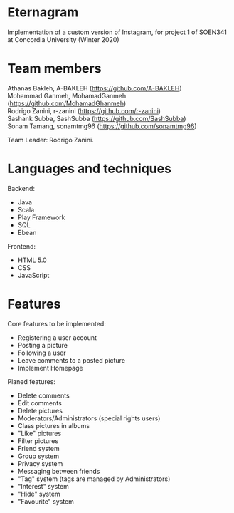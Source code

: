 # Eternagram
Implementation of a custom version of Instagram, for project 1 of SOEN341 at Concordia University (Winter 2020)

# Team members
Athanas Bakleh, A-BAKLEH (https://github.com/A-BAKLEH)<br />
Mohammad Ganmeh, MohamadGanmeh (https://github.com/MohamadGhanmeh)<br />
Rodrigo Zanini, r-zanini (https://github.com/r-zanini)<br />
Sashank Subba, SashSubba (https://github.com/SashSubba)<br />
Sonam Tamang, sonamtmg96 (https://github.com/sonamtmg96)<br />

Team Leader: Rodrigo Zanini.

# Languages and techniques
Backend:<ul><li>Java</li><li>Scala</li><li>Play Framework</li><li>SQL</li><li>Ebean</li></ul>
Frontend:<ul><li>HTML 5.0</li><li>CSS</li><li>JavaScript</li></ul>

# Features
Core features to be implemented:
<ul><li>Registering a user account</li>
<li>Posting a picture</li>
<li>Following a user</li>
<li>Leave comments to a posted picture</li>
<li>Implement Homepage</li></ul>

Planed features:
<ul><li>Delete comments</li>
<li>Edit comments</li>
<li>Delete pictures</li>
<li>Moderators/Administrators (special rights users)</li>
<li>Class pictures in albums</li>
<li>"Like" pictures</li>
<li>Filter pictures</li>
<li>Friend system</li>
<li>Group system</li>
<li>Privacy system</li>
<li>Messaging between friends</li>
<li>"Tag" system (tags are managed by Administrators)</li>
<li>"Interest" system</li>
<li>"Hide" system</li>
<li>"Favourite" system</li></ul>
